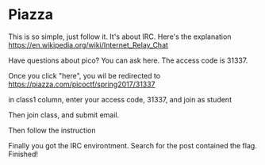 # Piazza

This is so simple, just follow it. It's about IRC. Here's the explanation
    https://en.wikipedia.org/wiki/Internet_Relay_Chat

Have questions about pico? You can ask here. The access code is 31337.

Once you click "here", you wil be redirected to
  https://piazza.com/picoctf/spring2017/31337

in class1 column, enter your access code, 31337, and join as student

Then join class, and submit email.

Then follow the instruction

Finally you got the IRC environtment. Search for the post contained the flag. Finished!
